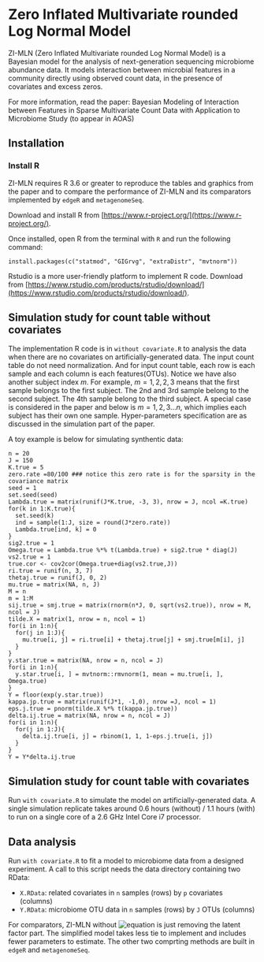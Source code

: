 # Zero Inflated Multivariate rounded Log Normal Model

ZI-MLN (Zero Inflated Multivariate rounded Log Normal Model) is a Bayesian model for the analysis of next-generation sequencing microbiome abundance data. It models interaction between microbial features in a community directly using observed count data, in the presence of covariates and excess zeros.

For more information, read the paper: Bayesian Modeling of Interaction between Features in Sparse Multivariate Count Data with Application to Microbiome Study (to appear in AOAS)

## Installation

### Install R

ZI-MLN requires R 3.6 or greater to reproduce the tables and graphics from the paper and to compare the performance of ZI-MLN and its comparators implemented by `edgeR` and `metagenomeSeq`.

Download and install R from [https://www.r-project.org/](https://www.r-project.org/).

Once installed, open R from the terminal with `R` and run the following command:

```
install.packages(c("statmod", "GIGrvg", "extraDistr", "mvtnorm"))
```

Rstudio is a more user-friendly platform to implement R code. Download from [https://www.rstudio.com/products/rstudio/download/](https://www.rstudio.com/products/rstudio/download/).


## Simulation study for count table without covariates 

The implementation R code is in `without covariate.R` to analysis the data when there are no covariates on artificially-generated data. The input count table do not need normalization. And for input count table, each row is each sample and each column is each features(OTUs). Notice we have also another subject index $m$. For example, $m=1,2,2,3$ means that the first sample belongs to the first subject. The 2nd and 3rd sample belong to the second subject. The 4th sample belong to the third subject. A special case is considered in the paper and below is $m=1,2,3...n$, which implies each subject has their own one sample. Hyper-parameters specification are as discussed in the simulation part of the paper. 

A toy example is below for simulating synthentic data:


```
n = 20
J = 150
K.true = 5
zero.rate =80/100 ### notice this zero rate is for the sparsity in the covariance matrix
seed = 1
set.seed(seed)
Lambda.true = matrix(runif(J*K.true, -3, 3), nrow = J, ncol =K.true)
for(k in 1:K.true){
  set.seed(k)
  ind = sample(1:J, size = round(J*zero.rate))
  Lambda.true[ind, k] = 0
}
sig2.true = 1
Omega.true = Lambda.true %*% t(Lambda.true) + sig2.true * diag(J)
vs2.true = 1
true.cor <- cov2cor(Omega.true+diag(vs2.true,J))
ri.true = runif(n, 3, 7)
thetaj.true = runif(J, 0, 2)
mu.true = matrix(NA, n, J)
M = n
m = 1:M
sij.true = smj.true = matrix(rnorm(n*J, 0, sqrt(vs2.true)), nrow = M, ncol = J)
tilde.X = matrix(1, nrow = n, ncol = 1)
for(i in 1:n){
  for(j in 1:J){
    mu.true[i, j] = ri.true[i] + thetaj.true[j] + smj.true[m[i], j]
  }
}
y.star.true = matrix(NA, nrow = n, ncol = J)
for(i in 1:n){
  y.star.true[i, ] = mvtnorm::rmvnorm(1, mean = mu.true[i, ], Omega.true)
}
Y = floor(exp(y.star.true))
kappa.jp.true = matrix(runif(J*1, -1,0), nrow =J, ncol = 1)
eps.j.true = pnorm(tilde.X %*% t(kappa.jp.true))
delta.ij.true = matrix(NA, nrow = n, ncol = J)
for(i in 1:n){
  for(j in 1:J){
    delta.ij.true[i, j] = rbinom(1, 1, 1-eps.j.true[i, j])
  }
}
Y = Y*delta.ij.true
```


## Simulation study for count table with covariates 

Run `with covariate.R` to simulate the model on artificially-generated data. A single simulation replicate takes around 0.6 hours (without) / 1.1 hours (with) to run on a single core of a 2.6 GHz Intel Core i7 processor. 

## Data analysis

Run `with covariate.R` to fit a model to microbiome data from a designed experiment. A call to this script needs the data directory containing two RData:

- `X.RData`: related covariates in `n` samples (rows) by `p` covariates (columns)
- `Y.RData`: microbiome OTU data in `n` samples (rows) by `J` OTUs (columns)

For comparators, ZI-MLN without ![equation](https://latex.codecogs.com/gif.latex?\Lambda) is just removing the latent factor part. The simplified model takes less tie to implement and includes fewer parameters to estimate. The other two comprting methods are built in `edgeR` and `metagenomeSeq`.
